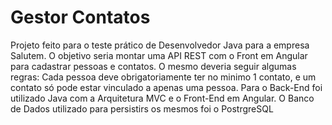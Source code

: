 # Gestor Contatos
Projeto feito para o teste prático de Desenvolvedor Java para a empresa Salutem. O objetivo seria montar uma API REST com o Front em Angular para cadastrar pessoas e contatos. O mesmo deveria
seguir algumas regras: Cada pessoa deve obrigatoriamente ter no minimo 1 contato, e um contato só pode estar vinculado a apenas uma pessoa. Para o Back-End foi utilizado Java com a Arquitetura MVC
e o Front-End em Angular. O Banco de Dados utilizado para persistirs os mesmos foi o PostrgreSQL
